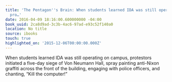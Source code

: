 ```yaml
---
title: 'The Pentagon''s Brain: When students learned IDA was still operating on campus,
  pro…'
date: 2016-04-09 18:16:00.600000000 -04:00
book_uuid: 2ca8d9ad-3c3b-4ac6-97ad-e93c52f140a0
location: No title
source: ibooks
touch: true
highlighted_on: '2015-12-06T00:00:00.000Z'
---
```


When students learned IDA was still operating on campus, protestors initiated a five-day siege of Von Neumann Hall, spray painting anti-Nixon graffiti across the front of the building, engaging with police officers, and chanting, “Kill the computer!”